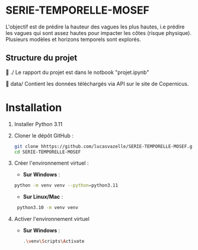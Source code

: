 
# SERIE-TEMPORELLE-MOSEF 

L'objectif est de prédire la hauteur des vagues les plus hautes, i.e prédire les vagues qui sont assez hautes pour impacter les côtes (risque physique). Plusieurs modèles et horizons temporels sont explorés.

## Structure du projet

📁 ./ Le rapport du projet est dans le notbook "projet.ipynb"

📁 data/ Contient les données téléchargés via API sur le site de Copernicus.

# Installation
1. Installer Python 3.11

2. Cloner le dépôt GitHub :
    ```bash
    git clone hhttps://github.com/lucasvazelle/SERIE-TEMPORELLE-MOSEF.git
    cd SERIE-TEMPORELLE-MOSEF

    ```
    
3. Créer l'environnement virtuel :

    - **Sur Windows** :

    ```bash
    python -m venv venv --python=python3.11
    ```

    - **Sur Linux/Mac** :
      
   ```bash
    python3.10 -m venv venv
    ```


4. Activer l'environnement virtuel

    - **Sur Windows** :

        ```bash
        .\venv\Scripts\Activate
        ```
